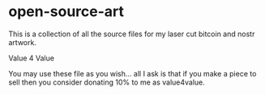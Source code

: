 # open-source-art
This is a collection of all the source files for my laser cut bitcoin and nostr artwork.

Value 4 Value

You may use these file as you wish... all I ask is that if you make a piece to sell then you consider donating 10% to me as value4value.


